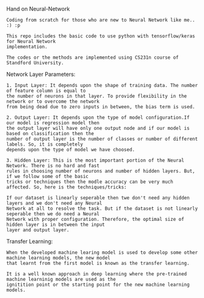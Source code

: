 Hand on Neural-Network

	Coding from scratch for those who are new to Neural Network like me.. :) :p
	
	This repo includes the basic code to use python with tensorflow/keras for Neural Network 
	implementation.

	The codes or the methods are implemented using CS231n course of Standford University.
	
Network Layer Parameters:
	
	1. Input Layer: It depends upon the shape of training data. The number of feature column is equal to 
	the number of neurons in that layer. To provide flexibility in the network or to overcome the network
	from being dead due to zero inputs in between, the bias term is used.
	
	2. Output Layer: It depends upon the type of model configuration.If our model is regression model then
	the output layer will have only one output node and if our model is based on classification then the 
	number of output layer is the number of classes or number of different labels. So, it is completely 
	depends upon the type of model we have choosed.
	
	3. Hidden Layer: This is the most important portion of the Neural Network. There is no hard and fast 
	rules in choosing number of neurons and number of hidden layers. But, if we follow some of the basic
	tricks or techniques then the modle accuracy can be very much affected. So, here is the techniques/tricks:
	
	If our dataset is linearly seperable then twe don't need any hidden layers and we don't need any Neural 
	Network at all to resolve the task. But if the dataset is not linearly seperable then we do need a Neural 
	Network with proper configuration. Therefore, the optimal size of hidden layer is in between the input 
	layer and output layer. 

Transfer Learning:

	When the developed machine learing model is used to develop some other machine learning models, the new model
	that learnt from the first model is known as the transfer learning.
	
	It is a well known approach in deep learning where the pre-trained machine learninig models are used as the 
	ignitition point or the starting point for the new machine learning models.
